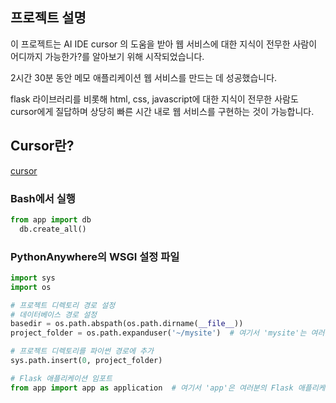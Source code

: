 ## 프로젝트 설명
<p>
  이 프로젝트는 AI IDE cursor 의 도움을 받아 웹 서비스에 대한 지식이 전무한 사람이 어디까지 가능한가?를 알아보기 위해 시작되었습니다.

  2시간 30분 동안 메모 애플리케이션 웹 서비스를 만드는 데 성공했습니다.

  flask 라이브러리를 비롯해 html, css, javascript에 대한 지식이 전무한 사람도 cursor에게 질답하며 상당히 빠른 시간 내로 웹 서비스를 구현하는 것이 가능합니다. 
</p>

## Cursor란?
[cursor](https://www.cursor.com/)

### Bash에서 실행
```python
from app import db
  db.create_all()
```

### PythonAnywhere의 WSGI 설정 파일
```python
import sys
import os

# 프로젝트 디렉토리 경로 설정
# 데이터베이스 경로 설정
basedir = os.path.abspath(os.path.dirname(__file__))
project_folder = os.path.expanduser('~/mysite')  # 여기서 'mysite'는 여러분의 프로젝트 폴더명으로 변경해야 합니다.

# 프로젝트 디렉토리를 파이썬 경로에 추가
sys.path.insert(0, project_folder)

# Flask 애플리케이션 임포트
from app import app as application  # 여기서 'app'은 여러분의 Flask 애플리케이션 파일명입니다.
```
